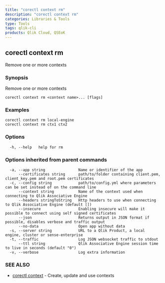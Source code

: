 ```yaml
---
title: "corectl context rm"
description: "corectl context rm"
categories: Libraries & Tools
type: Tools
tags: qlik-cli
products: Qlik Cloud, QSEoK
---
```

## corectl context rm

Remove one or more contexts

### Synopsis

Remove one or more contexts

```
corectl context rm <context name>... [flags]
```

### Examples

```
corectl context rm local-engine
corectl context rm ctx1 ctx2
```

### Options

```
  -h, --help   help for rm
```

### Options inherited from parent commands

```
  -a, --app string               Name or identifier of the app
      --certificates string      path/to/folder containing client.pem, client_key.pem and root.pem certificates
  -c, --config string            path/to/config.yml where parameters can be set instead of on the command line
      --context string           Name of the context used when connecting to Qlik Associative Engine
      --headers stringToString   Http headers to use when connecting to Qlik Associative Engine (default [])
      --insecure                 Enabling insecure will make it possible to connect using self signed certificates
      --json                     Returns output in JSON format if possible, disables verbose and traffic output
      --no-data                  Open app without data
  -s, --server string            URL to a Qlik Product, a local engine, cluster or sense-enterprise
  -t, --traffic                  Log JSON websocket traffic to stdout
      --ttl string               Qlik Associative Engine session time to live in seconds (default "0")
  -v, --verbose                  Log extra information
```

### SEE ALSO

* [corectl context](/commands/corectl_context)	 - Create, update and use contexts

